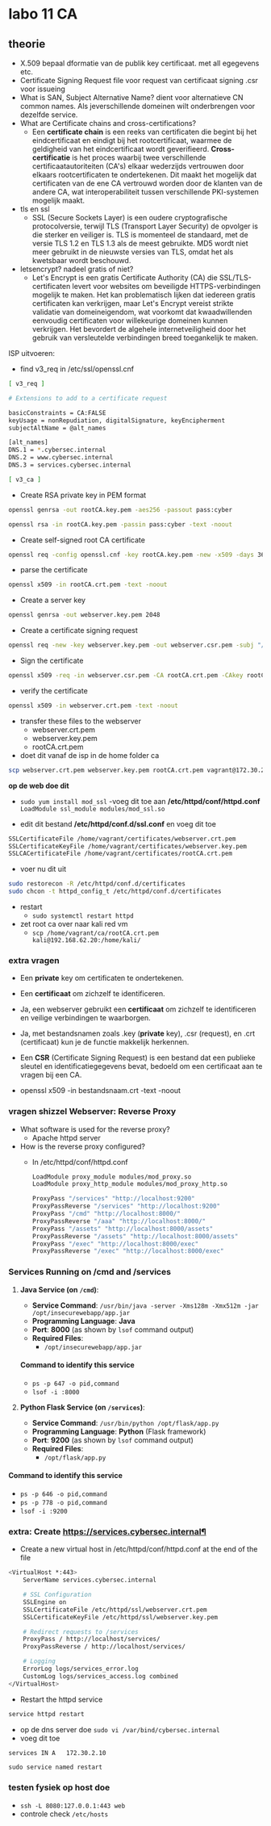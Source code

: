 # labo 11 CA

## theorie

- X.509 bepaal dformatie van de publik key certificaat. met all egegevens etc.
- Certificate Signing Request file voor request van certificaat signing .csr voor issueing
- What is SAN, Subject Alternative Name? dient voor alternatieve CN common names. Als jeverschillende domeinen wilt onderbrengen voor dezelfde service.
- What are Certificate chains and cross-certifications?
  - Een **certificate chain** is een reeks van certificaten die begint bij het eindcertificaat en eindigt bij het rootcertificaat, waarmee de geldigheid van het eindcertificaat wordt geverifieerd. **Cross-certificatie** is het proces waarbij twee verschillende certificaatautoriteiten (CA's) elkaar wederzijds vertrouwen door elkaars rootcertificaten te ondertekenen. Dit maakt het mogelijk dat certificaten van de ene CA vertrouwd worden door de klanten van de andere CA, wat interoperabiliteit tussen verschillende PKI-systemen mogelijk maakt.
- tls en ssl
  - SSL (Secure Sockets Layer) is een oudere cryptografische protocolversie, terwijl TLS (Transport Layer Security) de opvolger is die sterker en veiliger is. TLS is momenteel de standaard, met de versie TLS 1.2 en TLS 1.3 als de meest gebruikte. MD5 wordt niet meer gebruikt in de nieuwste versies van TLS, omdat het als kwetsbaar wordt beschouwd.
- letsencrypt? nadeel gratis of niet?
  - Let's Encrypt is een gratis Certificate Authority (CA) die SSL/TLS-certificaten levert voor websites om beveiligde HTTPS-verbindingen mogelijk te maken. Het kan problematisch lijken dat iedereen gratis certificaten kan verkrijgen, maar Let's Encrypt vereist strikte validatie van domeineigendom, wat voorkomt dat kwaadwillenden eenvoudig certificaten voor willekeurige domeinen kunnen verkrijgen. Het bevordert de algehele internetveiligheid door het gebruik van versleutelde verbindingen breed toegankelijk te maken.

ISP uitvoeren:

- find v3_req in /etc/ssl/openssl.cnf

```bash
[ v3_req ]

# Extensions to add to a certificate request

basicConstraints = CA:FALSE
keyUsage = nonRepudiation, digitalSignature, keyEncipherment
subjectAltName = @alt_names

[alt_names]
DNS.1 = *.cybersec.internal
DNS.2 = www.cybersec.internal
DNS.3 = services.cybersec.internal

[ v3_ca ]
```

- Create RSA private key in PEM format

```bash
openssl genrsa -out rootCA.key.pem -aes256 -passout pass:cyber
```

```bash
openssl rsa -in rootCA.key.pem -passin pass:cyber -text -noout
```

- Create self-signed root CA certificate

```bash
openssl req -config openssl.cnf -key rootCA.key.pem -new -x509 -days 365 -sha256 -extensions v3_ca -out rootCA.crt.pem -subj "/C=BE/ST=Vlaanderen/L=Gent/O=HoGent/OU=HoGent-Student/CN=CA-Arthurkegaatslagen" -passin pass:cyber
```

- parse the certificate

```bash
openssl x509 -in rootCA.crt.pem -text -noout
```

- Create a server key

```bash
openssl genrsa -out webserver.key.pem 2048
```

- Create a certificate signing request

```bash
openssl req -new -key webserver.key.pem -out webserver.csr.pem -subj "/C=BE/ST=Vlaanderen/L=Gent/O=HoGent/OU=WebServer/CN=*.cybersec.internal" -config openssl.cnf
```

- Sign the certificate

```bash
openssl x509 -req -in webserver.csr.pem -CA rootCA.crt.pem -CAkey rootCA.key.pem -CAcreateserial -out webserver.crt.pem -days 365 -sha256 -extfile openssl.cnf -extensions v3_req -passin pass:cyber
```

- verify the certificate

```bash
openssl x509 -in webserver.crt.pem -text -noout
```

- transfer these files to the webserver
  - webserver.crt.pem
  - webserver.key.pem
  - rootCA.crt.pem
- doet dit vanaf de isp in de home folder ca

```bash
scp webserver.crt.pem webserver.key.pem rootCA.crt.pem vagrant@172.30.2.10:/home/vagrant/
```

**op de web doe dit**

- `sudo yum install mod_ssl`
-voeg dit toe aan **/etc/httpd/conf/httpd.conf**
`LoadModule ssl_module modules/mod_ssl.so`

- edit dit bestand **/etc/httpd/conf.d/ssl.conf** en voeg dit toe

```bash
SSLCertificateFile /home/vagrant/certificates/webserver.crt.pem
SSLCertificateKeyFile /home/vagrant/certificates/webserver.key.pem
SSLCACertificateFile /home/vagrant/certificates/rootCA.crt.pem
```

- voer nu dit uit

```bash
sudo restorecon -R /etc/httpd/conf.d/certificates
sudo chcon -t httpd_config_t /etc/httpd/conf.d/certificates
```

- restart
  - `sudo systemctl restart httpd`
- zet root ca over naar kali red vm
  - `scp /home/vagrant/ca/rootCA.crt.pem kali@192.168.62.20:/home/kali/`

### extra vragen

- Een **private** key om certificaten te ondertekenen.
- Een **certificaat** om zichzelf te identificeren.
- Ja, een webserver gebruikt een **certificaat** om zichzelf te identificeren en veilige verbindingen te waarborgen.
- Ja, met bestandsnamen zoals .key (**private** key), .csr (request), en .crt (certificaat) kun je de functie makkelijk herkennen.
- Een **CSR** (Certificate Signing Request) is een bestand dat een publieke sleutel en identificatiegegevens bevat, bedoeld om een certificaat aan te vragen bij een CA.

- openssl x509 -in bestandsnaam.crt -text -noout

### vragen shizzel Webserver: Reverse Proxy

- What software is used for the reverse proxy?
  - Apache httpd server
- How is the reverse proxy configured?
  - In /etc/httpd/conf/httpd.conf

    ```bash
    LoadModule proxy_module modules/mod_proxy.so
    LoadModule proxy_http_module modules/mod_proxy_http.so

    ProxyPass "/services" "http://localhost:9200"
    ProxyPassReverse "/services" "http://localhost:9200"
    ProxyPass "/cmd" "http://localhost:8000/"
    ProxyPassReverse "/aaa" "http://localhost:8000/"
    ProxyPass "/assets" "http://localhost:8000/assets"
    ProxyPassReverse "/assets" "http://localhost:8000/assets"
    ProxyPass "/exec" "http://localhost:8000/exec"
    ProxyPassReverse "/exec" "http://localhost:8000/exec"
    ```

### **Services Running on /cmd and /services**

1. **Java Service (on `/cmd`)**:
   - **Service Command**: `/usr/bin/java -server -Xms128m -Xmx512m -jar /opt/insecurewebapp/app.jar`
   - **Programming Language**: **Java**
   - **Port**: **8000** (as shown by `lsof` command output)
   - **Required Files**:
     - `/opt/insecurewebapp/app.jar`

   #### **Command to identify this service**

   - `ps -p 647 -o pid,command`
   - `lsof -i :8000`

2. **Python Flask Service (on `/services`)**:
   - **Service Command**: `/usr/bin/python /opt/flask/app.py`
   - **Programming Language**: **Python** (Flask framework)
   - **Port**: **9200** (as shown by `lsof` command output)
   - **Required Files**:
     - `/opt/flask/app.py`

#### Command to identify this service

- `ps -p 646 -o pid,command`
- `ps -p 778 -o pid,command`
- `lsof -i :9200`

### extra: Create <https://services.cybersec.internal¶>

- Create a new virtual host in /etc/httpd/conf/httpd.conf at the end of the file

```bash
<VirtualHost *:443>
    ServerName services.cybersec.internal

    # SSL Configuration
    SSLEngine on
    SSLCertificateFile /etc/httpd/ssl/webserver.crt.pem
    SSLCertificateKeyFile /etc/httpd/ssl/webserver.key.pem

    # Redirect requests to /services
    ProxyPass / http://localhost/services/
    ProxyPassReverse / http://localhost/services/

    # Logging
    ErrorLog logs/services_error.log
    CustomLog logs/services_access.log combined
</VirtualHost>
```

- Restart the httpd service

```bash
service httpd restart
```

- op de dns server doe
`sudo vi /var/bind/cybersec.internal`
- voeg dit toe

```bash
services IN A   172.30.2.10
```

`sudo service named restart`

### testen fysiek op host doe

- `ssh -L 8080:127.0.0.1:443 web`
- controle check `/etc/hosts`
